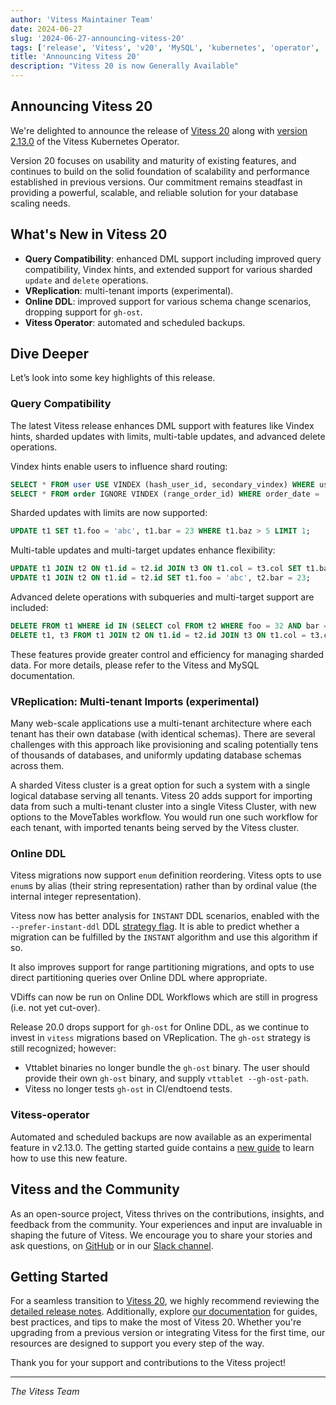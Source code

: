 ```yaml
---
author: 'Vitess Maintainer Team'
date: 2024-06-27
slug: '2024-06-27-announcing-vitess-20'
tags: ['release', 'Vitess', 'v20', 'MySQL', 'kubernetes', 'operator', 'vreplication', 'multi-tenancy', 'Usability', 'Online DDL']
title: 'Announcing Vitess 20'
description: "Vitess 20 is now Generally Available"
---
```



## Announcing Vitess 20

We're delighted to announce the release of [Vitess 20](https://github.com/vitessio/vitess/releases/tag/v20.0.0) along with [version 2.13.0](https://github.com/planetscale/vitess-operator/releases/tag/v2.13.0) of the Vitess Kubernetes Operator.

Version 20 focuses on usability and maturity of existing features, and continues to build on the solid foundation of scalability and performance established in previous versions. Our commitment remains steadfast in providing a powerful, scalable, and reliable solution for your database scaling needs.

## What's New in Vitess 20

- **Query Compatibility**: enhanced DML support including improved query compatibility, Vindex hints, and extended support for various sharded `update` and `delete` operations.
- **VReplication**: multi-tenant imports (experimental).
- **Online DDL**: improved support for various schema change scenarios, dropping support for `gh-ost`.
- **Vitess Operator**: automated and scheduled backups.

## Dive Deeper

Let’s look into some key highlights of this release.

### Query Compatibility

The latest Vitess release enhances DML support with features like Vindex hints, sharded updates with limits, multi-table updates, and advanced delete operations. 

Vindex hints enable users to influence shard routing:

```sql
SELECT * FROM user USE VINDEX (hash_user_id, secondary_vindex) WHERE user_id = 123;
SELECT * FROM order IGNORE VINDEX (range_order_id) WHERE order_date = '2021-01-01';
```

Sharded updates with limits are now supported:

```sql
UPDATE t1 SET t1.foo = 'abc', t1.bar = 23 WHERE t1.baz > 5 LIMIT 1;
```

Multi-table updates and multi-target updates enhance flexibility:

```sql
UPDATE t1 JOIN t2 ON t1.id = t2.id JOIN t3 ON t1.col = t3.col SET t1.baz = 'abc', t1.apa = 23 WHERE t3.foo = 5 AND t2.bar = 7;
UPDATE t1 JOIN t2 ON t1.id = t2.id SET t1.foo = 'abc', t2.bar = 23;
```

Advanced delete operations with subqueries and multi-target support are included:

```sql
DELETE FROM t1 WHERE id IN (SELECT col FROM t2 WHERE foo = 32 AND bar = 43);
DELETE t1, t3 FROM t1 JOIN t2 ON t1.id = t2.id JOIN t3 ON t1.col = t3.col;
```

These features provide greater control and efficiency for managing sharded data. For more details, please refer to the Vitess and MySQL documentation.

### VReplication: Multi-tenant Imports (experimental)

Many web-scale applications use a multi-tenant architecture where each tenant has their own database (with identical schemas). There are several challenges with this approach like provisioning and scaling potentially tens of thousands of databases, and uniformly updating database schemas across them.

A sharded Vitess cluster is a great option for such a system with a single logical database serving all tenants. Vitess 20 adds support for importing data from such a multi-tenant cluster into a single Vitess Cluster, with new options to the MoveTables workflow. You would run one such workflow for each tenant, with imported tenants being served by the Vitess cluster.

### Online DDL

Vitess migrations now support `enum` definition reordering. Vitess opts to use `enum`s by alias (their string representation) rather than by ordinal value (the internal integer representation).

Vitess now has better analysis for `INSTANT` DDL scenarios, enabled with the `--prefer-instant-ddl` DDL [strategy flag](https://vitess.io/docs/20.0/user-guides/schema-changes/ddl-strategy-flags/). It is able to predict whether a migration can be fulfilled by the `INSTANT` algorithm and use this algorithm if so.

It also improves support for range partitioning migrations, and opts to use direct partitioning queries over Online DDL where appropriate.

VDiffs can now be run on Online DDL Workflows which are still in progress (i.e. not yet cut-over).

Release 20.0 drops support for `gh-ost` for Online DDL, as we continue to invest in `vitess` migrations based on VReplication. The `gh-ost` strategy is still recognized; however:

- Vttablet binaries no longer bundle the `gh-ost` binary. The user should provide their own `gh-ost` binary, and supply `vttablet --gh-ost-path`.
- Vitess no longer tests `gh-ost` in CI/endtoend tests.

### Vitess-operator

Automated and scheduled backups are now available as an experimental feature in v2.13.0. The getting started guide contains a [new guide](https://vitess.io/docs/20.0/user-guides/operating-vitess/backup-and-restore/scheduled-backups/) to learn how to use this new feature.

## Vitess and the Community

As an open-source project, Vitess thrives on the contributions, insights, and feedback from the community. Your experiences and input are invaluable in shaping the future of Vitess. We encourage you to share your stories and ask questions, on [GitHub](https://github.com/vitessio/vitess) or in our [Slack channel](http://vitess.io/slack).

## Getting Started

For a seamless transition to [Vitess 20](https://github.com/vitessio/vitess/releases/tag/v20.0.0), we highly recommend reviewing the [detailed release notes](https://github.com/vitessio/vitess/blob/main/changelog/20.0/20.0.0/release_notes.md). Additionally, explore [our documentation](https://vitess.io/docs/20.0/) for guides, best practices, and tips to make the most of Vitess 20. Whether you're upgrading from a previous version or integrating Vitess for the first time, our resources are designed to support you every step of the way.

Thank you for your support and contributions to the Vitess project!

---

_The Vitess Team_
